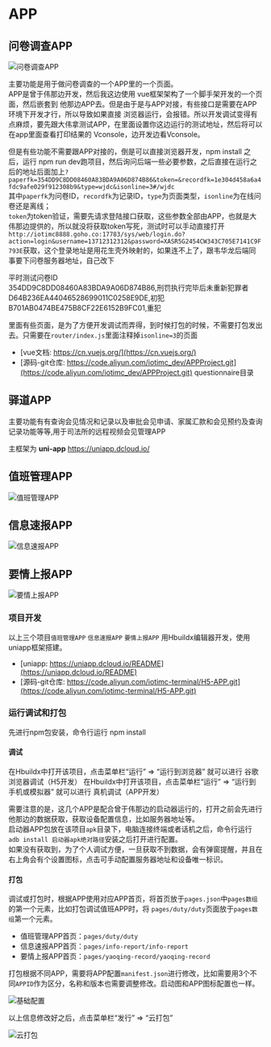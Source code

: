 # APP

## 问卷调查APP

![问卷调查APP](/iotimc/app-wenjuan.png)

主要功能是用于做问卷调查的一个APP里的一个页面。  
APP是曾于伟那边开发，然后我这边使用 vue框架架构了一个脚手架开发的一个页面，然后嵌套到 他那边APP去。但是由于是与APP对接，有些接口是需要在APP环境下开发才行，所以导致如果直接 浏览器运行，会报错。所以开发调试变得有点麻烦，要先跟大伟拿测试APP，在里面设置你这边运行的测试地址，然后将可以在app里面查看打印结果的
Vconsole，边开发边看Vconsole。

但是有些功能不需要跟APP对接的，倒是可以直接浏览器开发，npm install 之后，运行 npm run dev跑项目，然后询问后端一些必要参数，之后直接在运行之后的地址后面加上`?paperfk=354DD9C8DD08460A83BDA9A06D874B86&token=&recordfk=1e304d458a6a4fdc9afe029f912308b9&type=wjdc&isonline=3#/wjdc`  
其中`paperfk`为问卷ID，`recordfk`为记录ID，`type`为页面类型，`isonline`为在线问卷还是离线；  
`token`为token验证，需要先请求登陆接口获取，这些参数全部由APP，也就是大伟那边提供的，所以就没将获取token写死，测试时可以手动直接打开
`http://iotimc8888.goho.co:17783/sys/web/login.do?action=login&username=13712312312&password=XASR5G2454CW343C705E7141C9F793E`获取，这个登录地址是用花生壳外映射的，如果连不上了，跟韦华龙后端同事要下问卷服务器地址，自己改下

平时测试问卷ID  
354DD9C8DD08460A83BDA9A06D874B86,刑罚执行完毕后未重新犯罪者  
D64B236EA44046528699011C0258E9DE,初犯  
B701AB0474BE475B8CF22E6152B9FC01,重犯

里面有些页面，是为了方便开发调试而弄得，到时候打包的时候，不需要打包发出去。只需要在`router/index.js`里面注释掉`isonline=3`的页面

* [vue文档: https://cn.vuejs.org/](https://cn.vuejs.org/)
* [源码-git仓库: https://code.aliyun.com/iotimc_dev/APPProject.git](https://code.aliyun.com/iotimc_dev/APPProject.git) questionnaire目录

## 驿道APP

主要功能有有查询会见情况和记录以及审批会见申请、家属汇款和会见预约及查询记录功能等等,用于司法所的远程视频会见管理APP

主框架为 **uni-app** <https://uniapp.dcloud.io/>

## 值班管理APP

![值班管理APP](/iotimc/app-duty.png)

## 信息速报APP

![信息速报APP](/iotimc/app-infoReport.png)

## 要情上报APP

![要情上报APP](/iotimc/app-yaoqing.png)

### 项目开发

以上三个项目`值班管理APP` `信息速报APP` `要情上报APP` 用Hbuildx编辑器开发，使用uniapp框架搭建。

* [uniapp: https://uniapp.dcloud.io/README](https://uniapp.dcloud.io/README)
* [源码-git仓库: https://code.aliyun.com/iotimc-terminal/H5-APP.git](https://code.aliyun.com/iotimc-terminal/H5-APP.git)

### 运行调试和打包

先进行npm包安装，命令行运行 npm install

#### 调试

在Hbuildx中打开该项目，点击菜单栏“运行” => “运行到浏览器” 就可以进行 谷歌浏览器调试（H5开发）
在Hbuildx中打开该项目，点击菜单栏“运行” => “运行到手机或模拟器” 就可以进行 真机调试（APP开发）

需要注意的是，这几个APP是配合曾于伟那边的启动器运行的，打开之前会先进行他那边的数据获取，获取设备配置信息，比如服务器地址等。  
启动器APP包放在该项目`apk`目录下，电脑连接终端或者话机之后，命令行运行`adb install 启动器apk绝对路径`安装之后打开进行配置。  
如果没有获取到，为了个人调试方便，一旦获取不到数据，会有弹窗提醒，并且在右上角会有个设置图标，点击可手动配置服务器地址和设备唯一标识。

#### 打包

调试或打包时，根据APP使用对应APP首页，将首页放于`pages.json`中`pages数组`的第一个元素，比如打包调试值班APP时，将 `pages/duty/duty`页面放于`pages数组`第一个元素。
* 值班管理APP首页：`pages/duty/duty`
* 信息速报APP首页：`pages/info-report/info-report`
* 要情上报APP首页：`pages/yaoqing-record/yaoqing-record`

打包根据不同APP，需要将APP配置`manifest.json`进行修改，比如需要用3个不同`APPID`作为区分，名称和版本也需要调整修改。启动图和APP图标配置也一样。

![基础配置](http://8.129.6.47:8090/iiw/iiw.familymeeting_remote/webapp/html/image1.png)

以上信息修改好之后，点击菜单栏“发行” => “云打包”

![云打包](http://8.129.6.47:8090/iiw/iiw.familymeeting_remote/webapp/html/image2.png)

